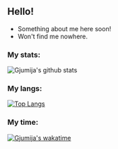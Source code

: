 ## Hello!
- Something about me here soon!
- Won't find me nowhere.

### My stats:
![Gjumija's github stats](https://github-readme-stats.vercel.app/api?username=gjumle&show_icons=true&hide=contribs,issues) 

### My langs:
[![Top Langs](https://github-readme-stats.vercel.app/api/top-langs/?username=gjumle&layout=compact)](https://github.com/anuraghazra/github-readme-stats)  

### My time:
[![Gjumija's wakatime](https://github-readme-stats.vercel.app/api/wakatime?username=willianrod)](https://github.com/anuraghazra/github-readme-stats)
